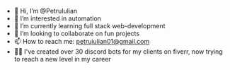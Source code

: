 - 👋 Hi, I’m @PetruIulian
- 👀 I’m interested in automation
- 🌱 I’m currently learning full stack web-development
- 💞️ I’m looking to collaborate on fun projects
- 📫 How to reach me: petruiulian01@gmail.com
- 🧑‍💻 I've created over 30 discord bots for my clients on fiverr, now trying to reach a new level in my career
<!---
PetruIulian/PetruIulian is a ✨ special ✨ repository because its `README.md` (this file) appears on your GitHub profile.
You can click the Preview link to take a look at your changes.
--->
